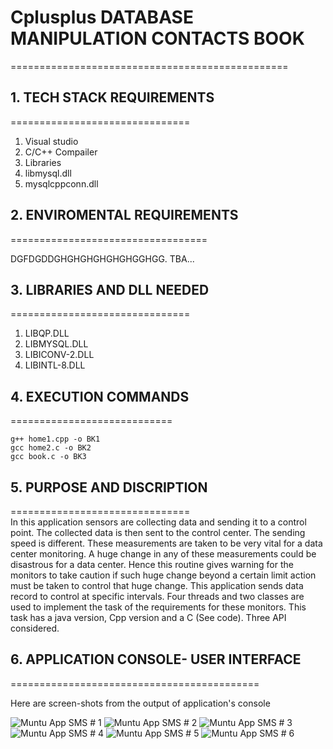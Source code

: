 # Cplusplus DATABASE MANIPULATION CONTACTS BOOK
================================================

## 1. TECH STACK REQUIREMENTS
===============================

1. Visual studio
2. C/C++ Compailer
3. Libraries
4. libmysql.dll
5. mysqlcppconn.dll


## 2. ENVIROMENTAL REQUIREMENTS
==================================

DGFDGDDGHGHGHGHGHGHGGHGG.
TBA...


## 3. LIBRARIES AND DLL NEEDED
===============================
1. LIBQP.DLL
2. LIBMYSQL.DLL
3. LIBICONV-2.DLL
2. LIBINTL-8.DLL

## 4. EXECUTION COMMANDS
============================
```
g++ home1.cpp -o BK1
gcc home2.c -o BK2
gcc book.c -o BK3

```

## 5. PURPOSE AND DISCRIPTION
===============================\
In this application sensors are collecting data and sending it to a control point. The collected data is then sent to the control center.  The sending speed is different. These measurements are taken to be very vital for a data center monitoring. A huge change in any of these measurements could be disastrous for a data center. Hence this routine gives warning for the monitors to take caution if such huge change beyond a certain limit action must be taken to control that huge change. This application sends data record to control at specific intervals. Four threads and two classes are used to implement the task of the requirements for these monitors. This task has a java version, Cpp version and a C (See code). Three API considered.


## 6. APPLICATION CONSOLE- USER INTERFACE 
===========================================

Here are screen-shots from the output of application's console

![ Muntu App SMS # 1 ](https://github.com/LINOSNCHENA/Cpp-Database-speed-comparison/blob/master/resourcex/page%20(1).png)
![ Muntu App SMS # 2 ](https://github.com/LINOSNCHENA/Cpp-Database-speed-comparison/blob/master/resourcex/page%20(2).png)
![ Muntu App SMS # 3 ](https://github.com/LINOSNCHENA/Cpp-Database-speed-comparison/blob/master/resourcex/page%20(5).png)
![ Muntu App SMS # 4 ](https://github.com/LINOSNCHENA/Cpp-Database-speed-comparison/blob/master/resourcex/page%20(6).png)
![ Muntu App SMS # 5 ](https://github.com/LINOSNCHENA/Cpp-Database-speed-comparison/blob/master/resourcex/page%20(3).png)
![ Muntu App SMS # 6 ](https://github.com/LINOSNCHENA/Cpp-Database-speed-comparison/blob/master/resourcex/page%20(4).png)
